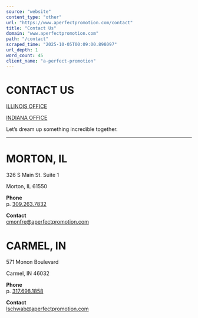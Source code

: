 ```yaml
---
source: "website"
content_type: "other"
url: "https://www.aperfectpromotion.com/contact"
title: "Contact Us"
domain: "www.aperfectpromotion.com"
path: "/contact"
scraped_time: "2025-10-05T00:09:00.898097"
url_depth: 1
word_count: 45
client_name: "a-perfect-promotion"
---
```


# CONTACT US

[ILLINOIS OFFICE](mailto:cmonfre@aperfectpromotion.com?) 

[INDIANA OFFICE](mailto:lschwab@aperfectpromotion.com?) 

Let’s dream up something incredible together.

---

# MORTON, IL

326 S Main St. Suite 1

Morton, IL 61550

**Phone**  
p. [309.263.7832](tel:3092637832)

**Contact**  
[cmonfre@aperfectpromotion.com](mailto:cmonfre@aperfectpromotion.com?)

# CARMEL, IN

571 Monon Boulevard

Carmel, IN 46032

**Phone**  
p. [317.698.1858](tel:3176981858)

**Contact**  
[lschwab@aperfectpromotion.com](mailto:lschwab@aperfectpromotion.com?)